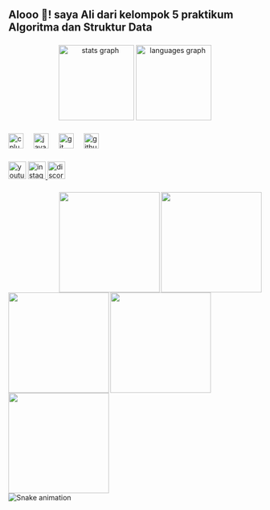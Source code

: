 <h2 align="left">Alooo 👋! saya Ali dari kelompok 5 praktikum Algoritma dan Struktur Data</h2>

###

<div align="center">
  <img src="https://github-readme-stats.vercel.app/api?username=Aleydev99&hide_title=false&hide_rank=false&show_icons=true&include_all_commits=true&count_private=true&disable_animations=false&theme=dracula&locale=en&hide_border=false" height="150" alt="stats graph"  />
  <img src="https://github-readme-stats.vercel.app/api/top-langs?username=Aleydev99&locale=en&hide_title=false&layout=compact&card_width=320&langs_count=5&theme=dracula&hide_border=false" height="150" alt="languages graph"  />
</div>

###

<div align="left">
  <img src="https://cdn.jsdelivr.net/gh/devicons/devicon/icons/cplusplus/cplusplus-original.svg" height="30" alt="cplusplus logo"  />
  <img width="12" />
  <img src="https://cdn.jsdelivr.net/gh/devicons/devicon/icons/java/java-original.svg" height="30" alt="java logo"  />
  <img width="12" />
  <img src="https://cdn.jsdelivr.net/gh/devicons/devicon/icons/git/git-original.svg" height="30" alt="git logo"  />
  <img width="12" />
  <img src="https://cdn.jsdelivr.net/gh/devicons/devicon/icons/github/github-original.svg" height="30" alt="github logo"  />
</div>

###

<div align="left">
  <img src="https://img.shields.io/static/v1?message=Youtube&logo=youtube&label=&color=FF0000&logoColor=white&labelColor=&style=for-the-badge" height="35" alt="youtube logo"  />
  <a href="https://www.instagram.com/sayangkentang" target="_blank">
    <img src="https://img.shields.io/static/v1?message=Instagram&logo=instagram&label=&color=E4405F&logoColor=white&labelColor=&style=for-the-badge" height="35" alt="instagram logo"  />
  </a>
  <a href="discordapp.com/users/756767865318670388" target="_blank">
    <img src="https://img.shields.io/static/v1?message=Discord&logo=discord&label=&color=7289DA&logoColor=white&labelColor=&style=for-the-badge" height="35" alt="discord logo"  />
  </a>
</div>

###

<img align="right" height="200" src="https://media.giphy.com/media/v1.Y2lkPTc5MGI3NjExc2U1OGVuanFiZjFlaWVocnE2cHJ6ejN1ZjN4cnYwMndrYXhqamo3OSZlcD12MV9naWZzX3NlYXJjaCZjdD1n/RbDKaczqWovIugyJmW/giphy.gif"  />

###

<img align="right" height="200" src="https://media.giphy.com/media/Qkbm4jGMam7PfdWzHM/giphy.gif?cid=790b7611se58enjqbf1eiehrq6przz3uf3xrv02wkaxjjj79&ep=v1_gifs_search&rid=giphy.gif&ct=g"  />

###

<img align="left" height="200" src="https://media.giphy.com/media/xT0Gqz6wHk6BqX4i4M/giphy.gif?cid=ecf05e47yfu7p0l8u2uqvd80xeid2hk1t6j1a269vredr6cm&ep=v1_gifs_related&rid=giphy.gif&ct=g"  />

###

<img align="left" height="200" src="https://media.giphy.com/media/agLzP4BYRPcOY/giphy.gif?cid=ecf05e47p0w15w6x4c8wme0mbe5jpqstdk54g3eqgmeakw0e&ep=v1_gifs_related&rid=giphy.gif&ct=g"  />

###

<img align="left" height="200" src="https://i.imgur.com/Ws0wDQQ.gif"  />

###

<br clear="both">

<img src="https://raw.githubusercontent.com/Aleydev99/Aleydev99/output/snake.svg" alt="Snake animation" />

###

